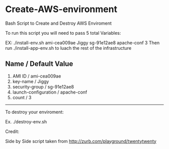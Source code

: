 # Create-AWS-environment
Bash Script to Create and Destroy AWS Enviroment

To run this script you will need to pass 5 total Variables:

EX: ./install-env.sh ami-cea009ae Jiggy sg-91e12ae8 apache-conf 3
Then run ./install-app-env.sh to luach the rest of the infrastructure

## Name           /          Default Value
1. AMI ID /		 ami-cea009ae
2. key-name	/	 Jiggy
3. security-group	/ sg-91e12ae8
4. launch-configuration / apache-conf
5. count		/ 3

*****************************************************************

To destroy your enviroment:

Ex. ./destroy-env.sh



Credit:

Side by Side script taken from http://zurb.com/playground/twentytwenty
